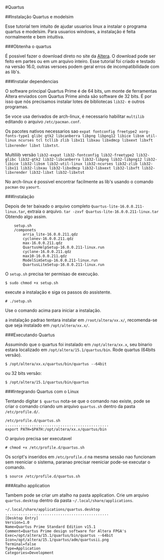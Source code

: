 #Quartus 

##Instalação Quartus e modelsim

Esse tutorial tem intuito de ajudar usuarios linux a instalar o programa quartus e modelsim.
Para usuarios windows, a instalação é feita normalmente e bem intuitiva.

###Obtenha o quartus

É possivel fazer o download direto no site da [Altera](http://dl.altera.com/?edition=lite).
O download pode ser feito em partes ou em um arquivo inteiro.
Esse tutorial foi criado e testado na versão 16.0, outras versoes podem geral erros de incompatibilidade com as lib's.

###Instalar dependencias

O software principal Quartus Prime é de 64 bits, um monte de ferramentas Altera enviados com Quartus Prime ainda são software de 32 bits. É por isso que nós precisamos instalar lotes de bibliotecas `lib32-` e outros programas. 

Se voce usa derivados de arch-linux, é necessario habilitar `multilib` editando o arquivo `/etc/pacman.conf`.

Os pacotes nativos necessarios sao  `expat fontconfig freetype2 xorg-fonts-type1 glibc gtk2 libcanberra libpng libpng12 libice libsm util-linux ncurses tcl tcllib zlib libx11 libxau libxdmcp libxext libxft libxrender libxt libxtst`.

Multiliib versão `lib32-expat lib32-fontconfig lib32-freetype2 lib32-glibc lib32-gtk2 lib32-libcanberra lib32-libpng lib32-libpng12 lib32-libice lib32-libsm lib32-util-linux lib32-ncurses lib32-zlib lib32-libx11 lib32-libxau lib32-libxdmcp lib32-libxext lib32-libxft lib32-libxrender lib32-libxt lib32-libxtst`

No arch-linux é possivel encontrar facilmente as lib's usando o comando `pacman` ou `yaourt`.

###Instalação

Depois de ter baixado o arquivo completo `Quartus-lite-16.0.0.211-linux.tar`, extraia o arquivo.
```tar -zxvf Quartus-lite-16.0.0.211-linux.tar```
Obtendo algo assim.
```
	setup.sh
	/componets
		arria_lite-16.0.0.211.qdz
		cyclonev-16.0.0.211.qdz  
		max-16.0.0.211.qdz
		QuartusHelpSetup-16.0.0.211-linux.run
		cyclone-16.0.0.211.qdz
		max10-16.0.0.211.qdz
		ModelSimSetup-16.0.0.211-linux.run
		QuartusLiteSetup-16.0.0.211-linux.run
```

O `setup.sh` precisa ter permisao de execução.

```
$ sudo chmod +x setup.sh
```
execute a instalação e siga os passos do assistente.

```
# ./setup.sh
```
Use o comando acima para iniciar a instalação.

a instalação padrao tentara instalar em `/root/altera/xx.x/`, recomenda-se que seja instalado em `/opt/altera/xx.x/`.

###Executando Quartus

Assumindo que o quartus foi instalado em `/opt/altera/xx.x`, seu binario estara localizado em `/opt/altera/15.1/quartus/bin`. Rode quartus (64bits versão).
```
$ /opt/altera/xx.x/quartus/bin/quartus --64bit
```
ou 32 bits versão:
```
$ /opt/altera/15.1/quartus/bin/quartus
```

###Integrando Quartus com o Linux

Tentando digitar `$ quartus` nota-se que o comando nao existe, pode se criar o comando criando um arquivo `quartus.sh` dentro da pasta `/etc/profile.d/`.

```
/etc/profile.d/quartus.sh
...............................................
export PATH=$PATH:/opt/altera/xx.x/quartus/bin
```
O arquivo precisa ser executavel
```
# chmod +x /etc/profile.d/quartus.sh
```
Os script's inseridos em `/etc/profile.d` na mesma sessão nao funcionam sem reeniciar o sistema, paranao precisar reeniciar pode-se executar o comando.
```
$ source /etc/profile.d/quartus.sh
```

###Atalho application

Tambem pode se criar um atalho na pasta application. Crie um arquivo `quartus.desktop` dentro da pasta `~/.local/share/applications`.
```
~/.local/share/applications/quartus.desktop
...............................................
[Desktop Entry]
Version=1.0
Name=Quartus Prime Standard Edition v15.1
Comment=Quartus Prime design software for Altera FPGA's
Exec=/opt/altera/15.1/quartus/bin/quartus --64bit
Icon=/opt/altera/15.1/quartus/adm/quartusii.png
Terminal=false
Type=Application
Categories=Development
```

